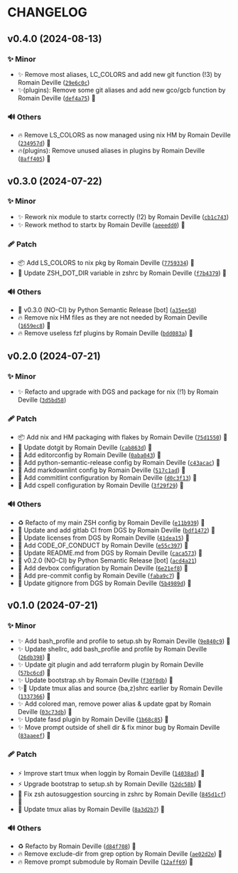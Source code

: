 <!-- markdownlint-disable-file -->
# CHANGELOG

## v0.4.0 (2024-08-13)

### ✨ Minor

  * ✨ Remove most aliases, LC_COLORS and add new git function (!3) by Romain Deville ([`29e6c0c`](https://framagit.org/rdeville-public/dotfiles/shell/-/commit/29e6c0c2fdc0eeb5d07b25e808e821cba8a87c9e))
  * ✨(plugins): Remove some git aliases and add new gco/gcb function by Romain Deville ([`def4a75`](https://framagit.org/rdeville-public/dotfiles/shell/-/commit/def4a75e424b298ee4e70d3c2368182aa245b498)) 🔏

### 🔊 Others

  * 🔥 Remove LS_COLORS as now managed using nix HM by Romain Deville ([`234957d`](https://framagit.org/rdeville-public/dotfiles/shell/-/commit/234957dee51a1294a944d81d8f989d703d630fa4)) 🔏
  * 🔥(plugins): Remove unused aliases in plugins by Romain Deville ([`8aff405`](https://framagit.org/rdeville-public/dotfiles/shell/-/commit/8aff4055ff1f10c3e78d3257f6cfb006eedad819)) 🔏

## v0.3.0 (2024-07-22)

### ✨ Minor

  * ✨ Rework nix module to startx correctly (!2) by Romain Deville ([`cb1c743`](https://framagit.org/rdeville-public/dotfiles/shell/-/commit/cb1c74362b41e79e7fbea407e1c6fc0e09ce8049))
  * ✨ Rework method to startx by Romain Deville ([`aeeedd0`](https://framagit.org/rdeville-public/dotfiles/shell/-/commit/aeeedd0f5ae7205263938cc75dd2b72a9de75750)) 🔏

### 🩹 Patch

  * 📦️ Add LS_COLORS to nix pkg by Romain Deville ([`7759334`](https://framagit.org/rdeville-public/dotfiles/shell/-/commit/77593346fbe72d3d56fa13892aaece94cd9719a9)) 🔏
  * 🔧 Update ZSH_DOT_DIR variable in zshrc by Romain Deville ([`f7b4379`](https://framagit.org/rdeville-public/dotfiles/shell/-/commit/f7b437988782fa9acef52ed1e565ebd3d2b2baa0)) 🔏

### 🔊 Others

  * 🔖 v0.3.0 (NO-CI) by Python Semantic Release [bot] ([`a35ee58`](https://framagit.org/rdeville-public/dotfiles/shell/-/commit/a35ee588c2c182f1d47b3c9877110ff02a2e7df2))
  * 🔥 Remove nix HM files as they are not needed by Romain Deville ([`1659ec8`](https://framagit.org/rdeville-public/dotfiles/shell/-/commit/1659ec86c0f042e7eeaa106ba835da9b4745e672)) 🔏
  * 🔥 Remove useless fzf plugins by Romain Deville ([`bdd083a`](https://framagit.org/rdeville-public/dotfiles/shell/-/commit/bdd083a1d64c831d1200e067a21b70bd8e8f102c)) 🔏

## v0.2.0 (2024-07-21)

### ✨ Minor

  * ✨ Refacto and upgrade with DGS and package for nix (!1) by Romain Deville ([`3d5bd58`](https://framagit.org/rdeville-public/dotfiles/shell/-/commit/3d5bd583f3fdde26d3c9fe5f81cd75bd85010ae8))

### 🩹 Patch

  * 📦️ Add nix and HM packaging with flakes by Romain Deville ([`75d1550`](https://framagit.org/rdeville-public/dotfiles/shell/-/commit/75d1550291639b63f19bafd55921a0e62fb4aff9)) 🔏
  * 🔧 Update dotgit by Romain Deville ([`cab863d`](https://framagit.org/rdeville-public/dotfiles/shell/-/commit/cab863d54711ba1713d48859a4a074935a0a4b49)) 🔏
  * 🔧 Add editorconfig by Romain Deville ([`0aba043`](https://framagit.org/rdeville-public/dotfiles/shell/-/commit/0aba043ade410f18181fd8c6b2a81ad8f78b97a1)) 🔏
  * 🔧 Add python-semantic-release config by Romain Deville ([`c43acac`](https://framagit.org/rdeville-public/dotfiles/shell/-/commit/c43acace805dbb486278d2d53d70bbf06767cf9a)) 🔏
  * 🔧 Add markdownlint config by Romain Deville ([`517c1ad`](https://framagit.org/rdeville-public/dotfiles/shell/-/commit/517c1ad2ae4744d391ca1d8d6e882cb6928aa427)) 🔏
  * 🔧 Add commitlint configuration by Romain Deville ([`d0c3f13`](https://framagit.org/rdeville-public/dotfiles/shell/-/commit/d0c3f134614d8b26e49713e14f72d220bfb68a20)) 🔏
  * 🔧 Add cspell configuration by Romain Deville ([`3f29f29`](https://framagit.org/rdeville-public/dotfiles/shell/-/commit/3f29f29c838331c686d7fc74f2262a932cacdcc8)) 🔏

### 🔊 Others

  * ♻️ Refacto of my main ZSH config by Romain Deville ([`e11b939`](https://framagit.org/rdeville-public/dotfiles/shell/-/commit/e11b939ccd639e0e1ef319d683ec42b8d4ad77b9)) 🔏
  * 👷 Update and add gitlab CI from DGS by Romain Deville ([`bdf1472`](https://framagit.org/rdeville-public/dotfiles/shell/-/commit/bdf14726069fbf6f73acd9e794308a569117d944)) 🔏
  * 📄 Update licenses from DGS by Romain Deville ([`41dea15`](https://framagit.org/rdeville-public/dotfiles/shell/-/commit/41dea15d7b1a49909ace1b60037d80211b3a0d88)) 🔏
  * 📝 Add CODE_OF_CONDUCT by Romain Deville ([`e55c397`](https://framagit.org/rdeville-public/dotfiles/shell/-/commit/e55c397d30f0290c7ef7ed97bab650b719953c44)) 🔏
  * 📝 Update README.md from DGS by Romain Deville ([`caca573`](https://framagit.org/rdeville-public/dotfiles/shell/-/commit/caca5730ef6181141046b37326477dcf783348a1)) 🔏
  * 🔖 v0.2.0 (NO-CI) by Python Semantic Release [bot] ([`acd4a21`](https://framagit.org/rdeville-public/dotfiles/shell/-/commit/acd4a217dc90aa62efe761a1525865fd02a7eb69))
  * 🔨 Add devbox configuration by Romain Deville ([`6e21ef8`](https://framagit.org/rdeville-public/dotfiles/shell/-/commit/6e21ef80fe4507f67b5a76470627fcecd426a870)) 🔏
  * 🔨 Add pre-commit config by Romain Deville ([`faba9c7`](https://framagit.org/rdeville-public/dotfiles/shell/-/commit/faba9c748437d44d94cb650adcd5b21c1399d11d)) 🔏
  * 🙈 Update gitignore from DGS by Romain Deville ([`5b4989d`](https://framagit.org/rdeville-public/dotfiles/shell/-/commit/5b4989d7f8921185ecac99b55d21030c0c6e043e)) 🔏

## v0.1.0 (2024-07-21)

### ✨ Minor

  * ✨ Add bash_profile and profile to setup.sh by Romain Deville ([`9e840c9`](https://framagit.org/rdeville-public/dotfiles/shell/-/commit/9e840c96b9a559d03e7d0ac594783a69182629a2)) 🔏
  * ✨ Update shellrc, add bash_profile and profile by Romain Deville ([`26db398`](https://framagit.org/rdeville-public/dotfiles/shell/-/commit/26db398481feceec222252d574cefee1d8e61932)) 🔏
  * ✨ Update git plugin and add terraform plugin by Romain Deville ([`57bc6cd`](https://framagit.org/rdeville-public/dotfiles/shell/-/commit/57bc6cd13b9af634615b49a73832dc21e270ee7b)) 🔏
  * ✨ Update bootstrap.sh by Romain Deville ([`f30f0db`](https://framagit.org/rdeville-public/dotfiles/shell/-/commit/f30f0db5f6ccc95a37984115d7f63f878f4702ad)) 🔏
  * ✨🐛 Update tmux alias and source {ba,z}shrc earlier by Romain Deville ([`1337366`](https://framagit.org/rdeville-public/dotfiles/shell/-/commit/1337366fbadf85e47e5eeb30c6c3ef406fbb8ae7)) 🔏
  * ✨ Add colored man, remove power alias &amp; update gpat by Romain Deville ([`03c73db`](https://framagit.org/rdeville-public/dotfiles/shell/-/commit/03c73dbc37ae2de985ed5f9abe0e3a92f712150a)) 🔏
  * ✨ Update fasd plugin by Romain Deville ([`1b68c85`](https://framagit.org/rdeville-public/dotfiles/shell/-/commit/1b68c857055d516b5a0943a138d5f1c80799eaea)) 🔏
  * ✨ Move prompt outside of shell dir &amp; fix minor bug by Romain Deville ([`83aaeef`](https://framagit.org/rdeville-public/dotfiles/shell/-/commit/83aaeefd0a6153e9b0cd85c0b919faa367dcb996)) 🔏

### 🩹 Patch

  * ⚡️ Improve start tmux when loggin by Romain Deville ([`14038ad`](https://framagit.org/rdeville-public/dotfiles/shell/-/commit/14038ad11e58a46eca96f94dc87ba979bbbb0727)) 🔏
  * ⚡️ Upgrade bootstrap to setup.sh by Romain Deville ([`52dc58b`](https://framagit.org/rdeville-public/dotfiles/shell/-/commit/52dc58b815429000d5cd0e09713e3eb6704bd1a3)) 🔏
  * 🐛 Fix zsh autosuggestion sourcing in zshrc by Romain Deville ([`845d1cf`](https://framagit.org/rdeville-public/dotfiles/shell/-/commit/845d1cfabdb383362db4e3610f0efb836d0499d9)) 🔏
  * 🔧 Update tmux alias by Romain Deville ([`8a3d2b7`](https://framagit.org/rdeville-public/dotfiles/shell/-/commit/8a3d2b739b6f9caa51d0158acbf9624e8a0463b0)) 🔏

### 🔊 Others

  * ♻️ Refacto by Romain Deville ([`d84f708`](https://framagit.org/rdeville-public/dotfiles/shell/-/commit/d84f7082c5b4129cfe91bd67a0c5d9c00683bedc)) 🔏
  * 🔥 Remove exclude-dir from grep option by Romain Deville ([`ae02d2e`](https://framagit.org/rdeville-public/dotfiles/shell/-/commit/ae02d2e128ef86744a12f41143398c2a6dcb57cf)) 🔏
  * 🔥 Remove prompt submodule by Romain Deville ([`12aff69`](https://framagit.org/rdeville-public/dotfiles/shell/-/commit/12aff693b4f9fbb30e59e601c9c618e78adafe8c)) 🔏
